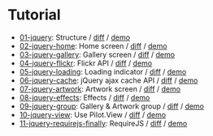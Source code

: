 # Tutorial

 - [01-jquery](01-jquery): Structure / [diff](https://github.com/RubaXa/Pilot/commit/ced9bcc6db493243def7bcf23e98ba2b94de25af) / [demo](http://rubaxa.github.io/Pilot/tutorial/01-jquery/)
 - [02-jquery-home](02-jquery-home): Home screen / [diff](https://github.com/RubaXa/Pilot/commit/ff6c4af13637f344cdbea01d65e61fa159e4630b) / [demo](http://rubaxa.github.io/Pilot/tutorial/02-jquery-home/)
 - [03-jquery-gallery](03-jquery-gallery): Gallery screen / [diff](https://github.com/RubaXa/Pilot/commit/8ee68061a2d311ddc5ef1242bd7d81089f6aa569) / [demo](http://rubaxa.github.io/Pilot/tutorial/03-jquery-gallery/)
 - [04-jquery-flickr](04-jquery-flickr): Flickr API / [diff](https://github.com/RubaXa/Pilot/commit/853e0a7980e4b77117246f4725ae23ac5bcac8d7) / [demo](http://rubaxa.github.io/Pilot/tutorial/04-jquery-flickr/)
 - [05-jquery-loading](05-jquery-loading): Loading indicator / [diff](https://github.com/RubaXa/Pilot/commit/4f8b7fc1d342fee09e15a357bdf3d6be1c439f5f) / [demo](http://rubaxa.github.io/Pilot/tutorial/05-jquery-loading/)
 - [06-jquery-cache](06-jquery-cache): jQuery ajax cache API / [diff](https://github.com/RubaXa/Pilot/commit/ed6469fab74dcdc219c60ab0da16c46481944e46) / [demo](http://rubaxa.github.io/Pilot/tutorial/06-jquery-cache/)
 - [07-jquery-artwork](07-jquery-artwork): Artwork screen / [diff](https://github.com/RubaXa/Pilot/commit/dc9921568734ebf46632de5db7ecb7fa401dc84d) / [demo](http://rubaxa.github.io/Pilot/tutorial/07-jquery-artwork/)
 - [08-jquery-effects](08-jquery-effects): Effects / [diff](https://github.com/RubaXa/Pilot/commit/3d628eab4c6d47cc88a3125e3bdd49c426ed8272) / [demo](http://rubaxa.github.io/Pilot/tutorial/08-jquery-effects/)
 - [09-jquery-group](09-jquery-group): Gallery & Artwork group / [diff](https://github.com/RubaXa/Pilot/commit/9afe79a6b3303e9c6a98c19d03fd043b0d889974) / [demo](http://rubaxa.github.io/Pilot/tutorial/09-jquery-group/)
 - [10-jquery-view](10-jquery-view): Use Pilot.View / [diff](https://github.com/RubaXa/Pilot/commit/df2ffe1b2881229036126d18a1a630d22c53ebe2) / [demo](http://rubaxa.github.io/Pilot/tutorial/10-jquery-view/)
 - [11-jquery-requirejs-finally](11-jquery-requirejs-finally): RequireJS / [diff](https://github.com/RubaXa/Pilot/commit/9c94af98d9050d2b41cfce7687dffc55790462b9) / [demo](http://rubaxa.github.io/Pilot/tutorial/11-jquery-requirejs-finally/)
